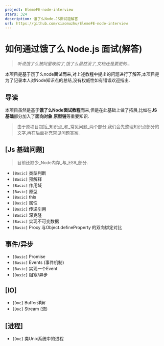 ```yaml
---
project: ElemeFE-node-interview
stars: 324
description: 饿了么Node.JS面试题解答
url: https://github.com/xiaomuzhu/ElemeFE-node-interview
---
```


如何通过饿了么 Node.js 面试(解答)
======================

> _听说饿了么被阿里收购了,饿了么虽然没了,文档还是要更的..._

本项目是基于饿了么node面试而来,对上述教程中提出的问题进行了解答,本项目是为了记录本人对Node知识点的总结,没有权威性如有错误欢迎指出.

导读
--

本项目虽然是基于**饿了么Node面试教程**而来,但是在此基础上做了拓展,比如在**JS基础**部分加入了**面向对象** **原型链**等重要知识.

> 由于原项目包括_知识点_和_常见问题_两个部分,我们会先整理知识点部分的文字,再在后面补充常见问题答案.

\[Js 基础问题\]
-----------

> 目前还缺少_Node内存_与_ES6_部分.

-   `[Basic]` 类型判断
-   `[Basic]` 预解释
-   `[Basic]` 作用域
-   `[Basic]` 原型
-   `[Basic]` this
-   `[Basic]` 属性
-   `[Basic]` 传递引用
-   `[Basic]` 深克隆
-   `[Basic]` 实现不可变数据
-   `[Basic]` Proxy 与Object.defineProperty 的双向绑定对比

事件/异步
-----

-   `[Basic]` Promise
-   `[Basic]` Events (事件机制)
-   `[Basic]` 实现一个Event
-   `[Basic]` 阻塞/异步

\[IO\]
------

-   `[Doc]` Buffer详解
-   `[Doc]` Stream (流)

\[进程\]
------

-   `[Doc]` 类Unix系统中的进程
